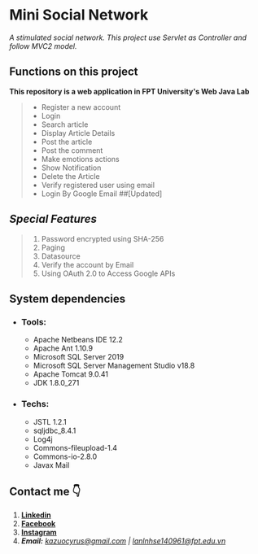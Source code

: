 # Mini Social Network

*A stimulated social network. This project use Servlet as Controller and follow MVC2 model.*
## Functions on this project 
**This repository is a web application in FPT University's Web Java Lab**

> - Register a new account
> - Login
> - Search article
> - Display Article Details
> - Post the article
> - Post the comment
> - Make emotions actions
> - Show Notification
> - Delete the Article
> - Verify registered user using email
> - Login By Google Email ##[Updated]

## ***Special Features***
> 1. Password encrypted using SHA-256
> 2. Paging
> 3. Datasource
> 4. Verify the account by Email
> 5. Using OAuth 2.0 to Access Google APIs

## System dependencies 
  - ### Tools:
    - Apache Netbeans IDE 12.2
    - Apache Ant 1.10.9
    - Microsoft SQL Server 2019
    - Microsoft SQL Server Management Studio v18.8
    - Apache Tomcat 9.0.41
    - JDK 1.8.0_271
  - ### Techs:
    - JSTL 1.2.1
    - sqljdbc_8.4.1
    - Log4j
    - Commons-fileupload-1.4
    - Commons-io-2.8.0
    - Javax Mail
    
## Contact me 👇
1. **[Linkedin](https://www.linkedin.com/in/cyrus-le-81a065180/)**
2. **[Facebook](https://www.facebook.com/cyrus.le.79/)**
3. **[Instagram](https://www.instagram.com/_cyrus.le_/)**
4. ***Email:*** *kazuocyrus@gmail.com | lanlnhse140961@fpt.edu.vn*
  
  
  
